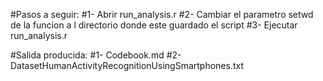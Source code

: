 #Pasos a seguir:
#1- Abrir run_analysis.r
#2- Cambiar el parametro setwd de la funcion a l directorio donde este guardado el script
#3- Ejecutar run_analysis.r

#Salida producida:
#1- Codebook.md
#2- DatasetHumanActivityRecognitionUsingSmartphones.txt

